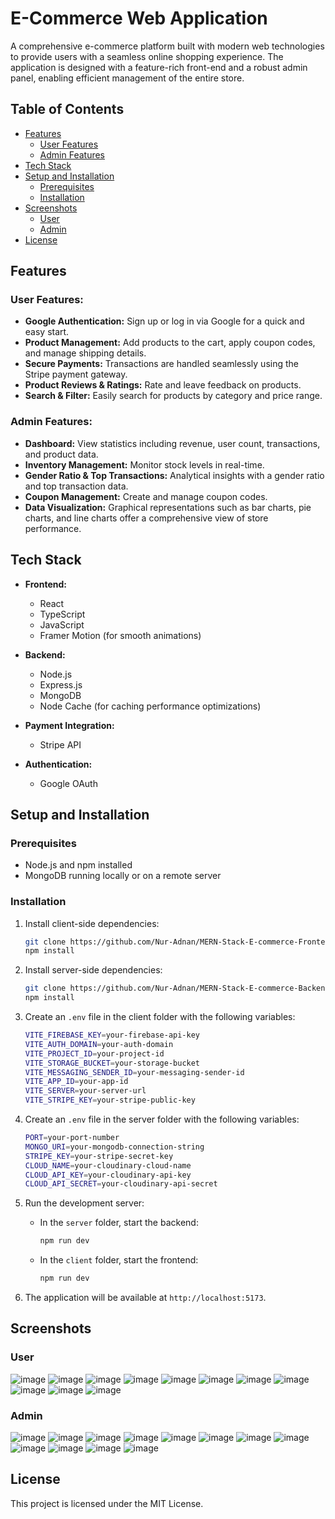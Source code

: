# E-Commerce Web Application

A comprehensive e-commerce platform built with modern web technologies to provide users with a seamless online shopping experience. The application is designed with a feature-rich front-end and a robust admin panel, enabling efficient management of the entire store.

## Table of Contents

- [Features](#features)
  - [User Features](#user-features)
  - [Admin Features](#admin-features)
- [Tech Stack](#tech-stack)
- [Setup and Installation](#setup-and-installation)
  - [Prerequisites](#prerequisites)
  - [Installation](#installation)
- [Screenshots](#screenshots)
  - [User](#user)
  - [Admin](#admin)
- [License](#license)

## Features

### User Features:
- **Google Authentication:** Sign up or log in via Google for a quick and easy start.
- **Product Management:** Add products to the cart, apply coupon codes, and manage shipping details.
- **Secure Payments:** Transactions are handled seamlessly using the Stripe payment gateway.
- **Product Reviews & Ratings:** Rate and leave feedback on products.
- **Search & Filter:** Easily search for products by category and price range.

### Admin Features:
- **Dashboard:** View statistics including revenue, user count, transactions, and product data.
- **Inventory Management:** Monitor stock levels in real-time.
- **Gender Ratio & Top Transactions:** Analytical insights with a gender ratio and top transaction data.
- **Coupon Management:** Create and manage coupon codes.
- **Data Visualization:** Graphical representations such as bar charts, pie charts, and line charts offer a comprehensive view of store performance.

## Tech Stack

- **Frontend:**
  - React
  - TypeScript
  - JavaScript
  - Framer Motion (for smooth animations)
  
- **Backend:**
  - Node.js
  - Express.js
  - MongoDB
  - Node Cache (for caching performance optimizations)
  
- **Payment Integration:**
  - Stripe API
  
- **Authentication:**
  - Google OAuth
 
## Setup and Installation

### Prerequisites
- Node.js and npm installed
- MongoDB running locally or on a remote server

### Installation

1. Install client-side dependencies:
    ```bash
    git clone https://github.com/Nur-Adnan/MERN-Stack-E-commerce-Frontend.git
    npm install
    ```

2. Install server-side dependencies:
    ```bash
    git clone https://github.com/Nur-Adnan/MERN-Stack-E-commerce-Backend.git
    npm install
    ```

3. Create an `.env` file in the client folder with the following variables:
    ```bash
    VITE_FIREBASE_KEY=your-firebase-api-key
    VITE_AUTH_DOMAIN=your-auth-domain
    VITE_PROJECT_ID=your-project-id
    VITE_STORAGE_BUCKET=your-storage-bucket
    VITE_MESSAGING_SENDER_ID=your-messaging-sender-id
    VITE_APP_ID=your-app-id
    VITE_SERVER=your-server-url
    VITE_STRIPE_KEY=your-stripe-public-key
    ```

4. Create an `.env` file in the server folder with the following variables:
    ```bash
    PORT=your-port-number
    MONGO_URI=your-mongodb-connection-string
    STRIPE_KEY=your-stripe-secret-key
    CLOUD_NAME=your-cloudinary-cloud-name
    CLOUD_API_KEY=your-cloudinary-api-key
    CLOUD_API_SECRET=your-cloudinary-api-secret
    ```

5. Run the development server:
    - In the `server` folder, start the backend:
      ```bash
      npm run dev
      ```

    - In the `client` folder, start the frontend:
      ```bash
      npm run dev
      ```

6. The application will be available at `http://localhost:5173`.

## Screenshots

### User
![image](https://github.com/user-attachments/assets/6614090a-e193-4878-94b5-f6e4818e871b)
![image](https://github.com/user-attachments/assets/c6e3d263-aa63-4bf9-9d9b-c929c3d8d64d)
![image](https://github.com/user-attachments/assets/8e0d524f-5397-44d3-bb28-37e923e6298c)
![image](https://github.com/user-attachments/assets/f894503c-c50c-4921-90e8-5d73be667c57)
![image](https://github.com/user-attachments/assets/c674fa01-775d-4b84-b8ae-4f046af58f03)
![image](https://github.com/user-attachments/assets/6f72ee90-4ad2-4929-bddd-21047b22c39c)
![image](https://github.com/user-attachments/assets/cf3e387d-32a2-4556-8356-80b076c6c999)
![image](https://github.com/user-attachments/assets/54fa5996-102a-420c-b79c-8891feeb7fcb)
![image](https://github.com/user-attachments/assets/f88ec362-14e2-43ef-b43f-9e333b381a7b)
![image](https://github.com/user-attachments/assets/9b9e36a0-5530-4f2f-a984-ae886cf1d284)
![image](https://github.com/user-attachments/assets/64f5e816-fa64-47d2-9c6f-6009937b9111)

### Admin
![image](https://github.com/user-attachments/assets/c788a29c-d981-4889-b4dd-d1ecf8cc1f99)
![image](https://github.com/user-attachments/assets/02524662-b97f-48ed-bcba-f4f7d0ead320)
![image](https://github.com/user-attachments/assets/8f0177d0-c543-4c35-835b-194beae508e2)
![image](https://github.com/user-attachments/assets/c3459b82-865a-48ad-b7a7-7fbe419407c6)
![image](https://github.com/user-attachments/assets/e28052a1-f540-4043-a874-3aff5d4f7aee)
![image](https://github.com/user-attachments/assets/80cac13c-8d67-4b71-beda-3b0582d8da06)
![image](https://github.com/user-attachments/assets/c9c099b5-61e7-4606-b1cb-afb5e9fbbe79)
![image](https://github.com/user-attachments/assets/2ac1a75e-64e9-4629-bcb3-73a06e97a264)
![image](https://github.com/user-attachments/assets/be485917-cd85-467a-9f26-2ff187059e6e)
![image](https://github.com/user-attachments/assets/86fa329f-938c-45ed-a0fe-d4e543731e58)
![image](https://github.com/user-attachments/assets/2c99f19f-d9cf-4a83-8f16-30b56deb862f)
![image](https://github.com/user-attachments/assets/aee29033-4c42-4605-ab5d-7d8690c04a38)

## License

This project is licensed under the MIT License.
